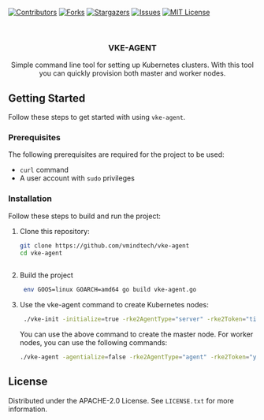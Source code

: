 <a name="readme-top"></a>

[![Contributors][contributors-shield]][contributors-url]
[![Forks][forks-shield]][forks-url]
[![Stargazers][stars-shield]][stars-url]
[![Issues][issues-shield]][issues-url]
[![MIT License][license-shield]][license-url]



<!-- PROJECT LOGO -->
<br />
<div align="center">

  <h3 align="center">VKE-AGENT</h3>

  <p align="center">
    Simple command line tool for setting up Kubernetes clusters. With this tool you can quickly provision both master and worker nodes.
    <br />
  </p>
</div>

## Getting Started

Follow these steps to get started with using `vke-agent`.

### Prerequisites

The following prerequisites are required for the project to be used:

- `curl` command
- A user account with `sudo` privileges

### Installation

Follow these steps to build and run the project:

1. Clone this repository:

   ```bash
   git clone https://github.com/vmindtech/vke-agent
   cd vke-agent
  

2. Build the project
   ```bash
    env GOOS=linux GOARCH=amd64 go build vke-agent.go
    ```
3. Use the vke-agent command to create Kubernetes nodes:
   ```bash
    ./vke-init -initialize=true -rke2AgentType="server" -rke2Token="tiNI9s62On77H05Y6vsWtVkcZW7el7TfU2z=gwRJt" -serverAddress="LB-ADDRESS" -kubeversion="v1.28.2+rke2r1"  -tlsSan="LB-ADDRESS"
    ```
   You can use the above command to create the master node. For worker nodes, you can use the following commands:
      ```bash
    ./vke-agent -agentialize=false -rke2AgentType="agent" -rke2Token="your-token" -serverAddress="https://your-adress:9345" -kubeversion="v1.28.2+rke2r1"  -tlsSan="your-loadbalancer-adress"

    ```

<!-- LICENSE -->
## License

Distributed under the APACHE-2.0 License. See `LICENSE.txt` for more information.


[contributors-shield]: https://img.shields.io/github/contributors/vmindtech/awsx?style=for-the-badge
[contributors-url]: https://github.com/vmindtech/vke-agent/graphs/contributors
[forks-shield]: https://img.shields.io/github/forks/vmindtech/awsx?style=for-the-badge
[forks-url]: https://github.com/vmindtech/vke-agent/network/members
[stars-shield]: https://img.shields.io/github/stars/vmindtech/awsx?style=for-the-badge
[stars-url]: https://github.com/vmindtech/vke-agent/stargazers
[issues-shield]: https://img.shields.io/github/issues/vmindtech/awsx?style=for-the-badge
[issues-url]: https://github.com/vmindtech/vke-agent/issues
[license-shield]: https://img.shields.io/github/license/vmindtech/awsx?style=for-the-badge
[license-url]: https://github.com/vmindtech/vke-agent/blob/main/LICENSE.txt